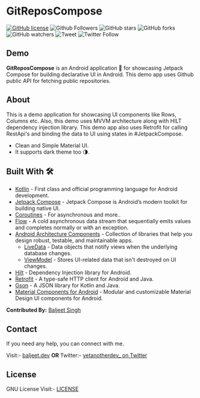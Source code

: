 # GitReposCompose

[![GitHub license](https://img.shields.io/github/license/iambaljeet/GitReposCompose)](LICENSE)
![Github Followers](https://img.shields.io/github/followers/iambaljeet?label=Follow&style=social)
![GitHub stars](https://img.shields.io/github/stars/iambaljeet/GitReposCompose)
![GitHub forks](https://img.shields.io/github/forks/iambaljeet/GitReposCompose)
![GitHub watchers](https://img.shields.io/github/watchers/iambaljeet/GitReposCompose?style=social)
![Tweet](	https://img.shields.io/twitter/url?url=https%3A%2F%2Fgithub.com%2Fiambaljeet%2FGitReposCompose)
![Twitter Follow](https://img.shields.io/twitter/follow/yetanotherdev_?label=Follow&style=social)

## Demo
**GitReposCompose** is an Android application 📱 for showcasing Jetpack Compose for building declarative UI in Android. This demo app uses Github public API for fetching public repositories.

## About
This is a demo application for showcasing UI components like Rows, Columns etc. Also, this demo uses MVVM architecture along with HILT dependency injection library. This demo app also uses Retrofit for calling RestApi's and binding the data to UI using states in #JetpackCompose.
- Clean and Simple Material UI.
- It supports dark theme too 🌗.

## Built With 🛠
- [Kotlin](https://kotlinlang.org/) - First class and official programming language for Android development.
- [Jetpack Compose](https://developer.android.com/jetpack/compose) - Jetpack Compose is Android’s modern toolkit for building native UI.
- [Coroutines](https://kotlinlang.org/docs/reference/coroutines-overview.html) - For asynchronous and more..
- [Flow](https://kotlin.github.io/kotlinx.coroutines/kotlinx-coroutines-core/kotlinx.coroutines.flow/-flow/) - A cold asynchronous data stream that sequentially emits values and completes normally or with an exception.
- [Android Architecture Components](https://developer.android.com/topic/libraries/architecture) - Collection of libraries that help you design robust, testable, and maintainable apps.
  - [LiveData](https://developer.android.com/topic/libraries/architecture/livedata) - Data objects that notify views when the underlying database changes.
  - [ViewModel](https://developer.android.com/topic/libraries/architecture/viewmodel) - Stores UI-related data that isn't destroyed on UI changes. 
- [Hilt](https://developer.android.com/training/dependency-injection/hilt-android) - Dependency Injection library for Android.
- [Retrofit](https://square.github.io/retrofit/) - A type-safe HTTP client for Android and Java.
- [Gson](https://github.com/google/gson) - A JSON library for Kotlin and Java.
- [Material Components for Android](https://github.com/material-components/material-components-android) - Modular and customizable Material Design UI components for Android.

**Contributed By:** [Baljeet Singh](https://github.com/iambaljeet/)

## Contact
If you need any help, you can connect with me.

Visit:- [baljeet.dev](https://baljeet.dev)
**OR**
Twitter:- [yetanotherdev_ on Twitter](https://twitter.com/yetanotherdev_)

## License

GNU License Visit:- [LICENSE](https://github.com/iambaljeet/GitReposCompose/blob/master/LICENSE)

